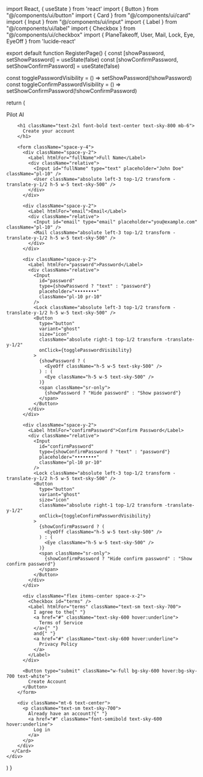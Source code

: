 import React, { useState } from 'react'
import { Button } from "@/components/ui/button"
import { Card } from "@/components/ui/card"
import { Input } from "@/components/ui/input"
import { Label } from "@/components/ui/label"
import { Checkbox } from "@/components/ui/checkbox"
import { PlaneTakeoff, User, Mail, Lock, Eye, EyeOff } from 'lucide-react'

export default function RegisterPage() {
  const [showPassword, setShowPassword] = useState(false)
  const [showConfirmPassword, setShowConfirmPassword] = useState(false)

  const togglePasswordVisibility = () => setShowPassword(!showPassword)
  const toggleConfirmPasswordVisibility = () => setShowConfirmPassword(!showConfirmPassword)

  return (
    <div className="min-h-screen bg-gradient-to-b from-sky-100 to-sky-200 flex flex-col items-center justify-center px-4 py-8">
      <Card className="w-full max-w-md p-6 bg-white/80 backdrop-blur-sm">
        <div className="flex items-center justify-center mb-6">
          <PlaneTakeoff className="h-8 w-8 text-sky-600 mr-2" />
          <span className="text-2xl font-bold text-sky-700">Pilot AI</span>
        </div>
        
        <h1 className="text-2xl font-bold text-center text-sky-800 mb-6">
          Create your account
        </h1>
        
        <form className="space-y-4">
          <div className="space-y-2">
            <Label htmlFor="fullName">Full Name</Label>
            <div className="relative">
              <Input id="fullName" type="text" placeholder="John Doe" className="pl-10" />
              <User className="absolute left-3 top-1/2 transform -translate-y-1/2 h-5 w-5 text-sky-500" />
            </div>
          </div>

          <div className="space-y-2">
            <Label htmlFor="email">Email</Label>
            <div className="relative">
              <Input id="email" type="email" placeholder="you@example.com" className="pl-10" />
              <Mail className="absolute left-3 top-1/2 transform -translate-y-1/2 h-5 w-5 text-sky-500" />
            </div>
          </div>
          
          <div className="space-y-2">
            <Label htmlFor="password">Password</Label>
            <div className="relative">
              <Input 
                id="password" 
                type={showPassword ? "text" : "password"} 
                placeholder="••••••••" 
                className="pl-10 pr-10"
              />
              <Lock className="absolute left-3 top-1/2 transform -translate-y-1/2 h-5 w-5 text-sky-500" />
              <Button
                type="button"
                variant="ghost"
                size="icon"
                className="absolute right-1 top-1/2 transform -translate-y-1/2"
                onClick={togglePasswordVisibility}
              >
                {showPassword ? (
                  <EyeOff className="h-5 w-5 text-sky-500" />
                ) : (
                  <Eye className="h-5 w-5 text-sky-500" />
                )}
                <span className="sr-only">
                  {showPassword ? "Hide password" : "Show password"}
                </span>
              </Button>
            </div>
          </div>

          <div className="space-y-2">
            <Label htmlFor="confirmPassword">Confirm Password</Label>
            <div className="relative">
              <Input 
                id="confirmPassword" 
                type={showConfirmPassword ? "text" : "password"} 
                placeholder="••••••••" 
                className="pl-10 pr-10"
              />
              <Lock className="absolute left-3 top-1/2 transform -translate-y-1/2 h-5 w-5 text-sky-500" />
              <Button
                type="button"
                variant="ghost"
                size="icon"
                className="absolute right-1 top-1/2 transform -translate-y-1/2"
                onClick={toggleConfirmPasswordVisibility}
              >
                {showConfirmPassword ? (
                  <EyeOff className="h-5 w-5 text-sky-500" />
                ) : (
                  <Eye className="h-5 w-5 text-sky-500" />
                )}
                <span className="sr-only">
                  {showConfirmPassword ? "Hide confirm password" : "Show confirm password"}
                </span>
              </Button>
            </div>
          </div>

          <div className="flex items-center space-x-2">
            <Checkbox id="terms" />
            <Label htmlFor="terms" className="text-sm text-sky-700">
              I agree to the{" "}
              <a href="#" className="text-sky-600 hover:underline">
                Terms of Service
              </a>{" "}
              and{" "}
              <a href="#" className="text-sky-600 hover:underline">
                Privacy Policy
              </a>
            </Label>
          </div>
          
          <Button type="submit" className="w-full bg-sky-600 hover:bg-sky-700 text-white">
            Create Account
          </Button>
        </form>
        
        <div className="mt-6 text-center">
          <p className="text-sm text-sky-700">
            Already have an account?{" "}
            <a href="#" className="font-semibold text-sky-600 hover:underline">
              Log in
            </a>
          </p>
        </div>
      </Card>
    </div>
  )
}